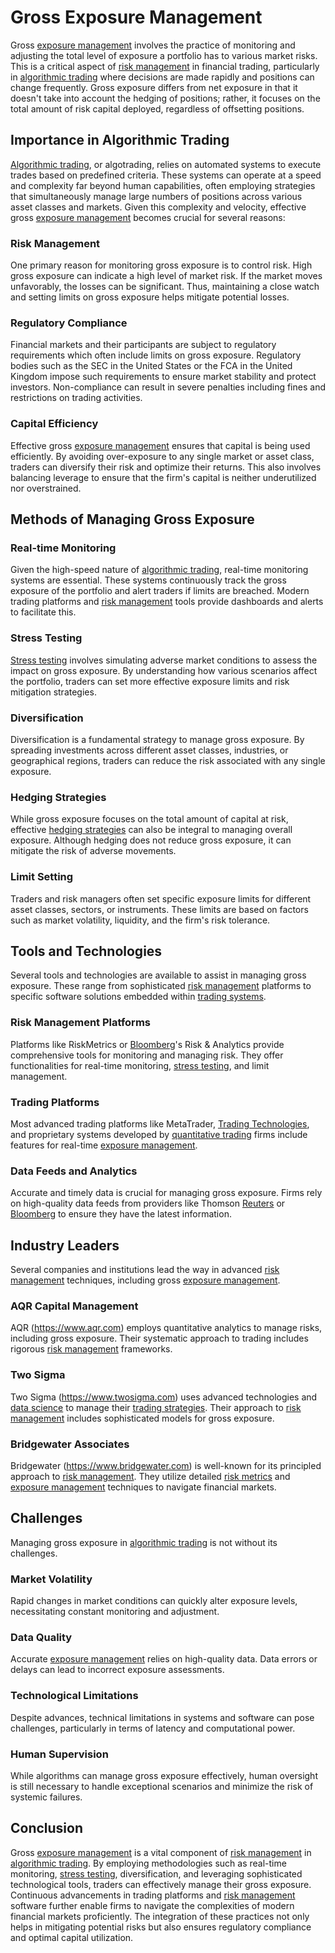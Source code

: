 # Gross Exposure Management

Gross [exposure management](../e/exposure_management.md) involves the practice of monitoring and adjusting the total level of exposure a portfolio has to various market risks. This is a critical aspect of [risk management](../r/risk_management.md) in financial trading, particularly in [algorithmic trading](../a/algorithmic_trading.md) where decisions are made rapidly and positions can change frequently. Gross exposure differs from net exposure in that it doesn't take into account the hedging of positions; rather, it focuses on the total amount of risk capital deployed, regardless of offsetting positions.

## Importance in Algorithmic Trading

[Algorithmic trading](../a/algorithmic_trading.md), or algotrading, relies on automated systems to execute trades based on predefined criteria. These systems can operate at a speed and complexity far beyond human capabilities, often employing strategies that simultaneously manage large numbers of positions across various asset classes and markets. Given this complexity and velocity, effective gross [exposure management](../e/exposure_management.md) becomes crucial for several reasons:

### Risk Management
One primary reason for monitoring gross exposure is to control risk. High gross exposure can indicate a high level of market risk. If the market moves unfavorably, the losses can be significant. Thus, maintaining a close watch and setting limits on gross exposure helps mitigate potential losses.

### Regulatory Compliance
Financial markets and their participants are subject to regulatory requirements which often include limits on gross exposure. Regulatory bodies such as the SEC in the United States or the FCA in the United Kingdom impose such requirements to ensure market stability and protect investors. Non-compliance can result in severe penalties including fines and restrictions on trading activities.

### Capital Efficiency
Effective gross [exposure management](../e/exposure_management.md) ensures that capital is being used efficiently. By avoiding over-exposure to any single market or asset class, traders can diversify their risk and optimize their returns. This also involves balancing leverage to ensure that the firm's capital is neither underutilized nor overstrained.

## Methods of Managing Gross Exposure

### Real-time Monitoring
Given the high-speed nature of [algorithmic trading](../a/algorithmic_trading.md), real-time monitoring systems are essential. These systems continuously track the gross exposure of the portfolio and alert traders if limits are breached. Modern trading platforms and [risk management](../r/risk_management.md) tools provide dashboards and alerts to facilitate this.

### Stress Testing
[Stress testing](../s/stress_testing_in_trading.md) involves simulating adverse market conditions to assess the impact on gross exposure. By understanding how various scenarios affect the portfolio, traders can set more effective exposure limits and risk mitigation strategies.

### Diversification
Diversification is a fundamental strategy to manage gross exposure. By spreading investments across different asset classes, industries, or geographical regions, traders can reduce the risk associated with any single exposure.

### Hedging Strategies
While gross exposure focuses on the total amount of capital at risk, effective [hedging strategies](../h/hedging_strategies.md) can also be integral to managing overall exposure. Although hedging does not reduce gross exposure, it can mitigate the risk of adverse movements.

### Limit Setting
Traders and risk managers often set specific exposure limits for different asset classes, sectors, or instruments. These limits are based on factors such as market volatility, liquidity, and the firm's risk tolerance.

## Tools and Technologies

Several tools and technologies are available to assist in managing gross exposure. These range from sophisticated [risk management](../r/risk_management.md) platforms to specific software solutions embedded within [trading systems](../t/trading_systems.md).

### Risk Management Platforms
Platforms like RiskMetrics or [Bloomberg](../b/bloomberg.md)'s Risk & Analytics provide comprehensive tools for monitoring and managing risk. They offer functionalities for real-time monitoring, [stress testing](../s/stress_testing_in_trading.md), and limit management.

### Trading Platforms
Most advanced trading platforms like MetaTrader, [Trading Technologies](../t/trading_technologies.md), and proprietary systems developed by [quantitative trading](../q/quantitative_trading.md) firms include features for real-time [exposure management](../e/exposure_management.md).

### Data Feeds and Analytics
Accurate and timely data is crucial for managing gross exposure. Firms rely on high-quality data feeds from providers like Thomson [Reuters](../r/reuters.md) or [Bloomberg](../b/bloomberg.md) to ensure they have the latest information.

## Industry Leaders

Several companies and institutions lead the way in advanced [risk management](../r/risk_management.md) techniques, including gross [exposure management](../e/exposure_management.md).

### AQR Capital Management
AQR (https://www.aqr.com) employs quantitative analytics to manage risks, including gross exposure. Their systematic approach to trading includes rigorous [risk management](../r/risk_management.md) frameworks.

### Two Sigma
Two Sigma (https://www.twosigma.com) uses advanced technologies and [data science](../d/data_science_in_trading.md) to manage their [trading strategies](../t/trading_strategies.md). Their approach to [risk management](../r/risk_management.md) includes sophisticated models for gross exposure.

### Bridgewater Associates
Bridgewater (https://www.bridgewater.com) is well-known for its principled approach to [risk management](../r/risk_management.md). They utilize detailed [risk metrics](../r/risk_metrics.md) and [exposure management](../e/exposure_management.md) techniques to navigate financial markets.

## Challenges

Managing gross exposure in [algorithmic trading](../a/algorithmic_trading.md) is not without its challenges.

### Market Volatility
Rapid changes in market conditions can quickly alter exposure levels, necessitating constant monitoring and adjustment.

### Data Quality
Accurate [exposure management](../e/exposure_management.md) relies on high-quality data. Data errors or delays can lead to incorrect exposure assessments.

### Technological Limitations
Despite advances, technical limitations in systems and software can pose challenges, particularly in terms of latency and computational power.

### Human Supervision
While algorithms can manage gross exposure effectively, human oversight is still necessary to handle exceptional scenarios and minimize the risk of systemic failures.

## Conclusion

Gross [exposure management](../e/exposure_management.md) is a vital component of [risk management](../r/risk_management.md) in [algorithmic trading](../a/algorithmic_trading.md). By employing methodologies such as real-time monitoring, [stress testing](../s/stress_testing_in_trading.md), diversification, and leveraging sophisticated technological tools, traders can effectively manage their gross exposure. Continuous advancements in trading platforms and [risk management](../r/risk_management.md) software further enable firms to navigate the complexities of modern financial markets proficiently. The integration of these practices not only helps in mitigating potential risks but also ensures regulatory compliance and optimal capital utilization.
